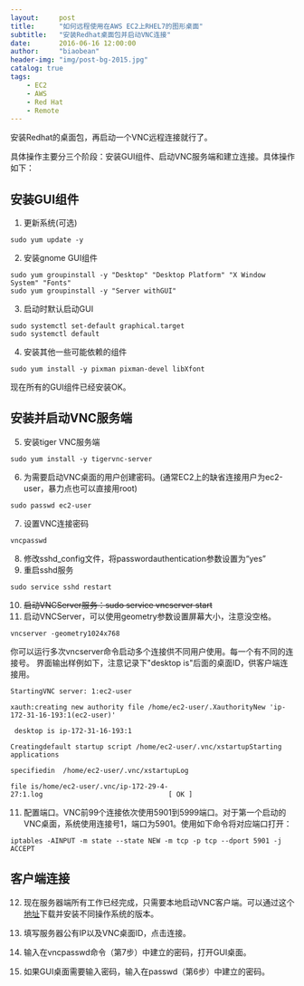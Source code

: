 ```yaml
---
layout:     post
title:      "如何远程使用在AWS EC2上RHEL7的图形桌面"
subtitle:   "安装Redhat桌面包并启动VNC连接"
date:       2016-06-16 12:00:00
author:     "biaobean"
header-img: "img/post-bg-2015.jpg"
catalog: true
tags:
    - EC2
    - AWS
    - Red Hat
    - Remote
---
```


安装Redhat的桌面包，再启动一个VNC远程连接就行了。

具体操作主要分三个阶段：安装GUI组件、启动VNC服务端和建立连接。具体操作如下：


## 安装GUI组件
1. 更新系统(可选)

```shell
sudo yum update -y
```
2. 安装gnome GUI组件

```shell
sudo yum groupinstall -y "Desktop" "Desktop Platform" "X Window System" "Fonts"
sudo yum groupinstall -y "Server withGUI"
```
3. 启动时默认启动GUI

```shell
sudo systemctl set-default graphical.target
sudo systemctl default
```
4. 安装其他一些可能依赖的组件

```shell
sudo yum install -y pixman pixman-devel libXfont
```
现在所有的GUI组件已经安装OK。
## 安装并启动VNC服务端
5. 安装tiger VNC服务端

```shell
sudo yum install -y tigervnc-server
```
6. 为需要启动VNC桌面的用户创建密码。(通常EC2上的缺省连接用户为ec2-user，暴力点也可以直接用root)

```shell
sudo passwd ec2-user
```
7. 设置VNC连接密码

```shell
vncpasswd
```
8. 修改sshd_config文件，将passwordauthentication参数设置为“yes”
9. 重启sshd服务

```shell
sudo service sshd restart
```
10. ~~启动VNCServer服务：sudo service vncserver start~~
10. 启动VNCServer，可以使用geometry参数设置屏幕大小，注意没空格。

```shell
vncserver -geometry1024x768
```
你可以运行多次vncserver命令启动多个连接供不同用户使用。每一个有不同的连接号。
界面输出样例如下，注意记录下"desktop is"后面的桌面ID，供客户端连接用。

```shell
StartingVNC server: 1:ec2-user 

xauth:creating new authority file /home/ec2-user/.XauthorityNew 'ip-172-31-16-193:1(ec2-user)'

 desktop is ip-172-31-16-193:1

Creatingdefault startup script /home/ec2-user/.vnc/xstartupStarting applications 

specifiedin  /home/ec2-user/.vnc/xstartupLog 

file is/home/ec2-user/.vnc/ip-172-29-4-27:1.log                               [ OK ]
```
11.	配置端口。VNC前99个连接依次使用5901到5999端口。对于第一个启动的VNC桌面，系统使用连接号1，端口为5901。使用如下命令将对应端口打开：

```shell
iptables -AINPUT -m state --state NEW -m tcp -p tcp --dport 5901 -j ACCEPT
```

## 客户端连接
12. 现在服务器端所有工作已经完成，只需要本地启动VNC客户端。可以通过这个[地址](http://www.realvnc.com/download/viewer/)下载并安装不同操作系统的版本。

13. 填写服务器公有IP以及VNC桌面ID，点击连接。
14. 输入在vncpasswd命令（第7步）中建立的密码，打开GUI桌面。
15. 如果GUI桌面需要输入密码，输入在passwd（第6步）中建立的密码。
